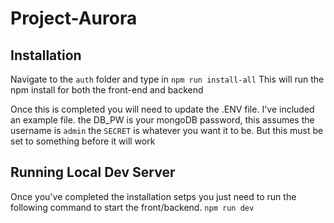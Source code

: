 # Project-Aurora


## Installation

Navigate to the `auth` folder and type in `npm run install-all`
This will run the npm install for both the front-end and backend

Once this is completed you will need to update the .ENV file. I've included  an example file. the DB_PW is your mongoDB password, this assumes the username is `admin`
the `SECRET` is whatever you want it to be. But this must be set to something before it will work

## Running Local Dev Server
Once you've completed the installation setps you just need to run the following command to start the front/backend.
`npm run dev`
